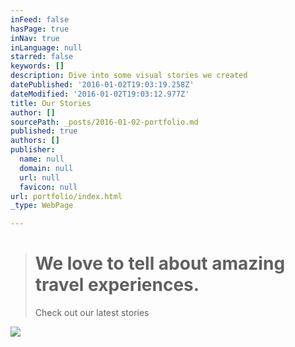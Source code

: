 ```yaml
---
inFeed: false
hasPage: true
inNav: true
inLanguage: null
starred: false
keywords: []
description: Dive into some visual stories we created
datePublished: '2016-01-02T19:03:19.258Z'
dateModified: '2016-01-02T19:03:12.977Z'
title: Our Stories
author: []
sourcePath: _posts/2016-01-02-portfolio.md
published: true
authors: []
publisher:
  name: null
  domain: null
  url: null
  favicon: null
url: portfolio/index.html
_type: WebPage

---
```

> # We love to tell about amazing travel experiences.
> 
> Check out our latest stories

![](https://s3-us-west-2.amazonaws.com/the-grid-img/p/886943550ed7b34dc9da5a174549cce5f01e0351.jpg)